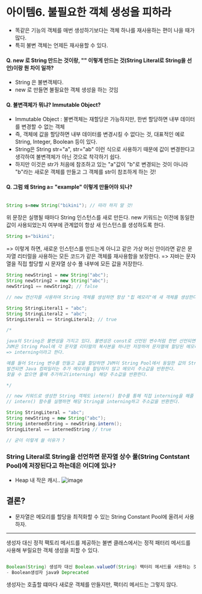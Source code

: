 # 아이템6. 불필요한 객체 생성을 피하라

- 똑같은 기능의 객체를 매번 생성하기보다는 객체 하나를 재사용하는 편이 나을 때가 많다.
- 특히 불변 객체는 언제든 재사용할 수 있다.

#### Q. new 로 String 만드는 것이랑, "" 이렇게 만드는 것(String Literal로 String을 선언)이랑 뭔 차이 일까?

- String 은 불변객체다.
- new 로 만들면 불필요한 객체 생성을 하는 것임

#### Q. 불변객체가 뭐냐? Immutable Object?
- Immutable Object : 불변객체는 재할당은 가능하지만, 한번 할당하면 내부 데이터를 변경할 수 없는 객체
- 즉, 객체에 값을 할당하면 내부 데이터를 변경시킬 수 없다는 것,  대표적인 예로 String, Integer, Boolean 등이 있다.
- String은 String str="a", str="ab" 이런 식으로 사용하기 때문에 값이 변경한다고 생각하여 불변객체가 아닌 것으로 착각하기 쉽다.
- 하지만 이것은 str가 처음에 참조하고 있는 "a"값이 "b"로 변경되는 것이 아니라 "b"라는 새로운 객체를 만들고 그 객체를 str이 참조하게 하는 것!

#### Q. 그럼 왜 String a= "example" 이렇게 만들어야 되나? 

``` java

String s=new String("bikini"); // 따라 하지 말 것!

```

위 문장은 실행될 때마다 String 인스턴스를 새로 만든다.
new 키워드는 이전에 동일한 값이 사용되었는지 여부에 관계없이 항상 새 인스턴스를 생성하도록 한다.

``` java
String s="bikini";
```
=> 이렇게 하면, 새로운 인스턴스를 만드는게 아니고 같은 가상 머신 안이라면 같은 문자열 리터럴을 사용하는 모든 코드가 같은 객체를 재사용함을 보장한다.
=> 자바는 문자열을 직접 할당할 시 문자열 상수 풀 내부에 모든 값을 저장한다.

``` java
String newString1 = new String("abc");
String newString2 = new String("abc");
newString1 == newString2; // false

// new 연산자를 사용하여 String 객체를 생성하면 항상 "힙 메모리"에 새 객체를 생성한다.

String StringLiteral1 = "abc";
String StringLiteral2 = "abc";
StringLiteral1 == StringLiteral2; // true

/*

java의 String은 불변성을 가지고 있다. 불변성은 const로 선언된 변수처럼 한번 선언되면 바뀌지 않는 특성이다.
JVM은 String Pool에 각 문자열 리터럴의 복사본을 하나만 저장하여 문자열에 할당된 메모리 양을 최적화할 수 있다.
=> interning이라고 한다.

예를 들어 String 변수를 만들고 값을 할당하면 JVM이 String Pool에서 동일한 값의 String을 검색한다.
발견되면 Java 컴파일러는 추가 메모리를 할당하지 않고 메모리 주소값을 반환한다.
찾을 수 없으면 풀에 추가하고(interning) 해당 주소값을 반환한다.

*/

// new 키워드로 생성한 String 객체도 intern() 함수를 통해 직접 interning을 해줄 수 있다. 
// intern() 함수를 실행하면 해당 String을 interning하고 주소값을 반환한다.

String StringLiteral = "abc";
String newString = new String("abc");
String internedString = newString.intern();
StringLiteral == internedString // true

// 굳이 이렇게 쓸 이유가 ?

```

### String Literal로 String을 선언하면 문자열 상수 풀(String Contstant Pool)에 저장된다고 하는데은 어디에 있나? 
- Heap 내 작은 캐시..
![image](https://github.com/jaero0725/develop_study/assets/55049159/c7512e01-c636-4361-ab1b-eb5967c8f3ca)

## 결론? 
- 문자열은 메모리를 할당을 최적화할 수 있는 String Constant Pool에 올려서 사용하자.

<hr>

생성자 대신 정적 팩토리 메서드를 제공하는 불변 클래스에서는 정적 패터리 메서드를 사용해 부릴요한 객체 생성을 피할 수 있다.

``` java

Boolean(String) 생성자 대신 Boolean.valueOf(String) 팩터리 메서드를 사용하는 것이 좋다.
- Boolean생성자 java9 Deprecated

```

생성자는 호출할 떄마다 새로운 객체를 만들지만, 팩터리 메서드는 그렇지 않다. 
